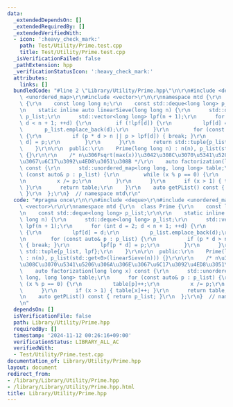 ```yaml
---
data:
  _extendedDependsOn: []
  _extendedRequiredBy: []
  _extendedVerifiedWith:
  - icon: ':heavy_check_mark:'
    path: Test/Utility/Prime.test.cpp
    title: Test/Utility/Prime.test.cpp
  _isVerificationFailed: false
  _pathExtension: hpp
  _verificationStatusIcon: ':heavy_check_mark:'
  attributes:
    links: []
  bundledCode: "#line 2 \"Library/Utility/Prime.hpp\"\n\r\n#include <deque>\r\n#include\
    \ <unordered_map>\r\n#include <vector>\r\n\r\nnamespace mtd {\r\n  class Prime\
    \ {\r\n    const long long n;\r\n    const std::deque<long long> p_list;\r\n\r\
    \n    static inline auto linearSieve(long long n) {\r\n      std::deque<long long>\
    \ p_list;\r\n      std::vector<long long> lpf(n + 1);\r\n      for (int d = 2;\
    \ d < n + 1; ++d) {\r\n        if (!lpf[d]) {\r\n          lpf[d] = d;\r\n   \
    \       p_list.emplace_back(d);\r\n        }\r\n        for (const auto& p : p_list)\
    \ {\r\n          if (p * d > n || p > lpf[d]) { break; }\r\n          lpf[p *\
    \ d] = p;\r\n        }\r\n      }\r\n      return std::tuple{p_list, lpf};\r\n\
    \    }\r\n\r\n  public:\r\n    Prime(long long n) : n(n), p_list(std::get<0>(linearSieve(n)))\
    \ {}\r\n\r\n    /* n\u306Fsqrt(max(x))\u3042\u308C\u3070\u5341\u5206\u306A\u306E\
    \u3067\u6C17\u3092\u4ED8\u3051\u308B */\r\n    auto factorization(long long x)\
    \ const {\r\n      std::unordered_map<long long, long long> table;\r\n      for\
    \ (const auto& p : p_list) {\r\n        while (x % p == 0) {\r\n          table[p]++;\r\
    \n          x /= p;\r\n        }\r\n      }\r\n      if (x > 1) { table[x]++;\
    \ }\r\n      return table;\r\n    }\r\n    auto getPList() const { return p_list;\
    \ }\r\n  };\r\n}  // namespace mtd\r\n"
  code: "#pragma once\r\n\r\n#include <deque>\r\n#include <unordered_map>\r\n#include\
    \ <vector>\r\n\r\nnamespace mtd {\r\n  class Prime {\r\n    const long long n;\r\
    \n    const std::deque<long long> p_list;\r\n\r\n    static inline auto linearSieve(long\
    \ long n) {\r\n      std::deque<long long> p_list;\r\n      std::vector<long long>\
    \ lpf(n + 1);\r\n      for (int d = 2; d < n + 1; ++d) {\r\n        if (!lpf[d])\
    \ {\r\n          lpf[d] = d;\r\n          p_list.emplace_back(d);\r\n        }\r\
    \n        for (const auto& p : p_list) {\r\n          if (p * d > n || p > lpf[d])\
    \ { break; }\r\n          lpf[p * d] = p;\r\n        }\r\n      }\r\n      return\
    \ std::tuple{p_list, lpf};\r\n    }\r\n\r\n  public:\r\n    Prime(long long n)\
    \ : n(n), p_list(std::get<0>(linearSieve(n))) {}\r\n\r\n    /* n\u306Fsqrt(max(x))\u3042\
    \u308C\u3070\u5341\u5206\u306A\u306E\u3067\u6C17\u3092\u4ED8\u3051\u308B */\r\n\
    \    auto factorization(long long x) const {\r\n      std::unordered_map<long\
    \ long, long long> table;\r\n      for (const auto& p : p_list) {\r\n        while\
    \ (x % p == 0) {\r\n          table[p]++;\r\n          x /= p;\r\n        }\r\n\
    \      }\r\n      if (x > 1) { table[x]++; }\r\n      return table;\r\n    }\r\
    \n    auto getPList() const { return p_list; }\r\n  };\r\n}  // namespace mtd\r\
    \n"
  dependsOn: []
  isVerificationFile: false
  path: Library/Utility/Prime.hpp
  requiredBy: []
  timestamp: '2024-11-12 00:26:16+09:00'
  verificationStatus: LIBRARY_ALL_AC
  verifiedWith:
  - Test/Utility/Prime.test.cpp
documentation_of: Library/Utility/Prime.hpp
layout: document
redirect_from:
- /library/Library/Utility/Prime.hpp
- /library/Library/Utility/Prime.hpp.html
title: Library/Utility/Prime.hpp
---
```

